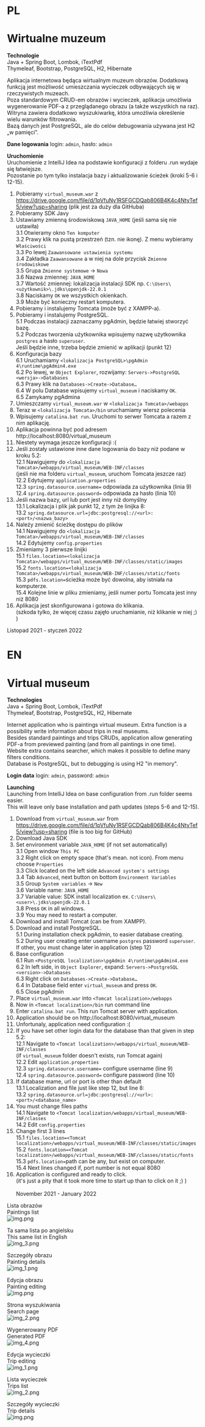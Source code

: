 # PL

# Wirtualne muzeum

**Technologie**<br>
Java + Spring Boot, Lombok, iTextPdf<br/>
Thymeleaf, Bootstrap,
PostgreSQL, H2, Hibernate<br/>

Aplikacja internetowa będąca wirtualnym muzeum obrazów. Dodatkową funkcją jest możliwość umieszczania wycieczek
odbywających się w
rzeczywistych muzeach. <br/>
Poza standardowym CRUD-em obrazów i wycieczek, aplikacja umożliwia wygenerowanie PDF-a z przeglądanego obrazu (a także
wszystkich na raz). <br/>
Witryna zawiera dodatkowo wyszukiwarkę, która umożliwia określenie wielu warunków filtrowania. <br/>
Bazą danych jest PostgreSQL, ale do celów debugowania używana jest H2 „w pamięci”.<br/>

**Dane logowania** login: `admin`, hasło: `admin`

**Uruchomienie**<br>
Uruchomienie z IntelliJ Idea na podstawie konfiguracji z folderu .run wydaje się łatwiejsze.<br>
Pozostanie po tym tylko instalacja bazy i aktualizowanie ścieżek (kroki 5-6 i 12-15).

1. Pobieramy `virtual_museum.war` z https://drive.google.com/file/d/1pVfuNy1RSFGCDQab806B4K4c4NtyTef5/view?usp=sharing
   (plik jest za duży dla GitHuba)
2. Pobieramy SDK Javy
3. Ustawiamy zmienną środowiskową `JAVA_HOME` (jeśli sama się nie ustawiła) <br>
   3.1 Otwieramy okno `Ten komputer` <br>
   3.2 Prawy klik na pustą przestrzeń (tzn. nie ikonę). Z menu wybieramy `Właściwości` <br>
   3.3 Po lewej `Zaawansowane ustawienia systemu` <br>
   3.4 Zakładka `Zaawansowane` a w niej na dole przycisk `Zmienne środowiskowe` <br>
   3.5 Grupa `Zmienne systemowe` -> `Nowa` <br>
   3.6 Nazwa zmiennej: `JAVA_HOME` <br>
   3.7 Wartość zmiennej: lokalizacja instalacji SDK np. `C:\Users\<użytkownik>\.jdks\openjdk-22.0.1` <br>
   3.8 Naciskamy `OK` we wszystkich okienkach. <br>
   3.9 Może być konieczny restart komputera. <br>
4. Pobieramy i instalujemy Tomcata (może być z XAMPP-a).
5. Pobieramy i instalujemy PostgreSQL. <br>
   5.1 Podczas instalacji zaznaczamy pgAdmin, będzie łatwiej stworzyć bazę. <br>
   5.2 Podczas tworzenia użytkownika wpisujemy nazwę użytkownika `postgres` a hasło `superuser`.<br>
   Jeśli będzie inne, trzeba będzie zmienić w aplikacji (punkt 12)
6. Konfiguracja bazy <br>
   6.1 Uruchamiamy `<lokalizacja PostgreSQL>\pgAdmin 4\runtime\pgAdmin4.exe` <br>
   6.2 Po lewej, w `Object Explorer`, rozwijamy: `Servers->PostgreSQL <wersja>->Databases` <br>
   6.3 Prawy klik na `Databases->Create->Database…` <br>
   6.4 W polu Database wpisujemy `virtual_museum` i naciskamy `OK`. <br>
   6.5 Zamykamy pgAdmina
7. Umieszczamy `virtual_museum.war` w `<lokalizacja Tomcata>/webapps`
8. Teraz w `<lokalizacja Tomcata>/bin` uruchamiamy wiersz polecenia
9. Wpisujemy `catalina.bat run`. Uruchomi to serwer Tomcata a razem z nim aplikację.
10. Aplikacja powinna być pod adresem http://localhost:8080/virtual_museum
11. Niestety wymaga jeszcze konfiguracji :(
12. Jeśli zostały ustawione inne dane logowania do bazy niż podane w kroku 5.2: <br>
    12.1 Nawigujemy do `<lokalizacja Tomcata>/webapps/virtual_museum/WEB-INF/classes`<br/>
    (jeśli nie ma folderu `virtual_museum`, uruchom Tomcata jeszcze raz) <br>
    12.2 Edytujemy `application.properties` <br>
    12.3 `spring.datasource.username=` odpowiada za użytkownika (linia 9) <br>
    12.4 `spring.datasource.password=` odpowiada za hasło (linia 10)
13. Jeśli nazwa bazy, url lub port jest inny niż domyślny <br>
    13.1 Lokalizacja i plik jak punkt 12, z tym że linijka 8: <br>
    13.2 `spring.datasource.url=jdbc:postgresql://<url>:<port>/<nazwa_bazy>`
14. Należy zmienić ścieżkę dostępu do plików <br>
    14.1 Nawigujemy do `<lokalizacja Tomcata>/webapps/virtual_museum/WEB-INF/classes` <br/>
    14.2 Edytujemy `config.properties`
15. Zmieniamy 3 pierwsze linijki <br>
    15.1 `files.location=<lokalizacja Tomcata>/webapps/virtual_museum/WEB-INF/classes/static/images` <br>
    15.2 `fonts.location=<lokalizacja Tomcata>/webapps/virtual_museum/WEB-INF/classes/static/fonts` <br>
    15.3 `pdfs.location=`ścieżka może być dowolna, aby istniała na komputerze. <br>
    15.4 Kolejne linie w pliku zmieniamy, jeśli numer portu Tomcata jest inny niż 8080
16. Aplikacja jest skonfigurowana i gotowa do klikania. <br>
    (szkoda tylko, że więcej czasu zajęło uruchamianie, niż klikanie w niej ;) )

Listopad 2021 - styczeń 2022

# EN

# Virtual museum

**Technologies**<br>
Java + Spring Boot, Lombok, iTextPdf<br/>
Thymeleaf, Bootstrap,
PostgreSQL, H2, Hibernate<br/>

Internet application who is paintings virtual museum. Extra function is a possibility write information about trips in
real museums. <br/>
Besides standard paintings and trips CRUDs, application allow generating PDF-a from previewed painting (and from all
paintings in one time). <br/>
Website extra contains searcher, which makes it possible to define many filters conditions. <br/>
Database is PostgreSQL, but to debugging is using H2 "in memory".<br/>

**Login data** login: `admin`, password: `admin`

**Launching**<br>
Launching from IntelliJ Idea on base configuration from .run folder seems easier.<br>
This will leave only base installation and path updates (steps 5-6 and 12-15).

1. Download from `virtual_museum.war`
   from https://drive.google.com/file/d/1pVfuNy1RSFGCDQab806B4K4c4NtyTef5/view?usp=sharing (file is too big for GitHub)
2. Download Java SDK
3. Set environment variable `JAVA_HOME` (if not set automatically) <br>
   3.1 Open window `This PC` <br>
   3.2 Right click on empty space (that's mean. not icon). From menu choose `Properties` <br>
   3.3 Click located on the left side `Advanced system's settings` <br>
   3.4 Tab `Advanced`, next button on bottom `Environment Variables` <br>
   3.5 Group `System variables` -> `New` <br>
   3.6 Variable name: `JAVA_HOME` <br>
   3.7 Variable value: SDK install localization ex. `C:\Users\<user>\.jdks\openjdk-22.0.1` <br>
   3.8 Press `OK` in all windows. <br>
   3.9 You may need to restart a computer. <br>
4. Download and install Tomcat (can be from XAMPP).
5. Download and install PostgreSQL. <br>
   5.1 During installation check pgAdmin, to easier database creating. <br>
   5.2 During user creating enter username `postgres` password `superuser`.<br>
   If other, you must change later in application (step 12)
6. Base configuration <br>
   6.1 Run `<PostgreSQL localization>\pgAdmin 4\runtime\pgAdmin4.exe` <br>
   6.2 In left side, in `Object Explorer`, expand: `Servers->PostgreSQL <version>->Databases` <br>
   6.3 Right click on `Databases->Create->Database…` <br>
   6.4 In Database field enter `virtual_museum` and press `OK`. <br>
   6.5 Close pgAdmin
7. Place `virtual_museum.war` into `<Tomcat localization>/webapps`
8. Now in `<Tomcat localization>/bin` run command line
9. Enter `catalina.bat run`. This run Tomcat server with application.
10. Application should be on http://localhost:8080/virtual_museum
11. Unfortunaly, application need configuration :(
12. If you have set other login data for the database than that given in step 5.2: <br>
    12.1 Navigate to `<Tomcat localization>/webapps/virtual_museum/WEB-INF/classes`<br/>
    (if `virtual_museum` folder doesn't exists, run Tomcat again) <br>
    12.2 Edit `application.properties` <br>
    12.3 `spring.datasource.username=` configure username (line 9) <br>
    12.4 `spring.datasource.password=` configure password (line 10)
13. If database mame, url or port is other than default <br>
    13.1 Localization and file just like step 12, but line 8: <br>
    13.2 `spring.datasource.url=jdbc:postgresql://<url>:<port>/<database_name>`
14. You must change files paths <br>
    14.1 Navigate to `<Tomcat localization/webapps/virtual_museum/WEB-INF/classes` <br/>
    14.2 Edit `config.properties`
15. Change first 3 lines <br>
    15.1 `files.location=<Tomcat localization>/webapps/virtual_museum/WEB-INF/classes/static/images` <br>
    15.2 `fonts.location=<Tomcat localization>/webapps/virtual_museum/WEB-INF/classes/static/fonts` <br>
    15.3 `pdfs.location=`path can be any, but exist on computer. <br>
    15.4 Next lines changed if, port number is not equal 8080
16. Application is configured and ready to click. <br>
    (it's just a pity that it took more time to start up than to click on it ;) ) <br>
    <br>
    November 2021 - January 2022

Lista obrazów<br/>
Paintings list<br/>
![img.png](readme/img.png)

Ta sama lista po angielsku<br/>
This same list in English<br/>
![img_3.png](readme/img_3.png)

Szczegóły obrazu<br/>
Painting details<br/>
![img_1.png](readme/img_1.png)

Edycja obrazu<br/>
Painting editing<br/>
![img.png](readme/img_5.png)

Strona wyszukiwania<br/>
Search page<br/>
![img_2.png](readme/img_2.png)

Wygenerowany PDF<br/>
Generated PDF<br/>
![img_4.png](readme/img_4.png)

Edycja wycieczki <br>
Trip editing <br>
![img_1.png](readme/img_6.png)

Lista wycieczek <br>
Trips list <br>
![img_2.png](readme/img_7.png)

Szczegóły wycieczki <br>
Trip details <br>
![img.png](readme/img_8.png)